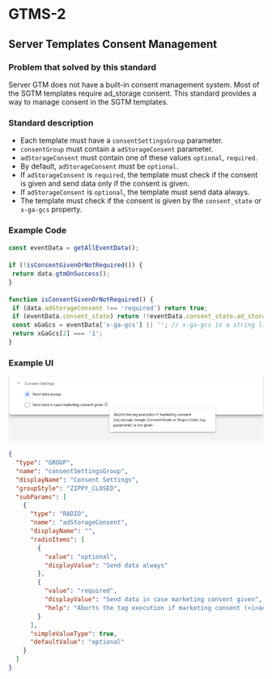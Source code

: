 # GTMS-2
## Server Templates Consent Management

### Problem that solved by this standard

Server GTM does not have a built-in consent management system.
Most of the SGTM templates require ad_storage consent.
This standard provides a way to manage consent in the SGTM templates.

### Standard description

- Each template must have a `consentSettingsGroup` parameter.
- `consentGroup` must contain a `adStorageConsent` parameter.
- `adStorageConsent` must contain one of these values `optional`, `required`.
- By default, `adStorageConsent` must be `optional`.
- If `adStorageConsent` is `required`, the template must check if the consent is given and send data only if the consent is given.
- If `adStorageConsent` is `optional`, the template must send data always.
- The template must check if the consent is given by the `consent_state` or `x-ga-gcs` property.

### Example Code

 ```js
const eventData = getAllEventData();

if (!isConsentGivenOrNotRequired()) {
  return data.gtmOnSuccess();
}

function isConsentGivenOrNotRequired() {
  if (data.adStorageConsent !== 'required') return true;
  if (eventData.consent_state) return !!eventData.consent_state.ad_storage;
  const xGaGcs = eventData['x-ga-gcs'] || ''; // x-ga-gcs is a string like "G110"
  return xGaGcs[2] === '1';
}
```


### Example UI

![UI](/images/gtms-2-ui.png)

```json
{
  "type": "GROUP",
  "name": "consentSettingsGroup",
  "displayName": "Consent Settings",
  "groupStyle": "ZIPPY_CLOSED",
  "subParams": [
    {
      "type": "RADIO",
      "name": "adStorageConsent",
      "displayName": "",
      "radioItems": [
        {
          "value": "optional",
          "displayValue": "Send data always"
        },
        {
          "value": "required",
          "displayValue": "Send data in case marketing consent given",
          "help": "Aborts the tag execution if marketing consent (<i>ad_storage</i> Google Consent Mode or Stape's Data Tag parameter) is not given."
        }
      ],
      "simpleValueType": true,
      "defaultValue": "optional"
    }
  ]
}
```
